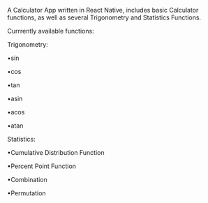 A Calculator App written in React Native, includes basic Calculator functions, as well as several Trigonometry and Statistics Functions.

Currrently available functions:

Trigonometry:

•sin

•cos

•tan

•asin

•acos

•atan

Statistics:

•Cumulative Distribution Function

•Percent Point Function

•Combination

•Permutation
